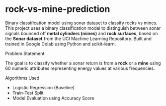 # rock-vs-mine-prediction

Binary classification model using sonar dataset to classify rocks vs mines.
This project uses a binary classification model to distinguish between sonar signals bounced off **metal cylinders (mines)** and **rock surfaces**, based on the **Sonar dataset** from the UCI Machine Learning Repository. Built and trained in Google Colab using Python and scikit-learn.


 Problem Statement

The goal is to classify whether a sonar return is from a **rock** or a **mine** using 60 numeric attributes representing energy values at various frequencies.


 Algorithms Used

- Logistic Regression (Baseline)
- Train-Test Split
- Model Evaluation using Accuracy Score


